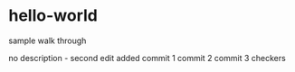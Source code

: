 # hello-world
sample walk through

no description - second edit added
commit 1
commit 2
commit 3
checkers
